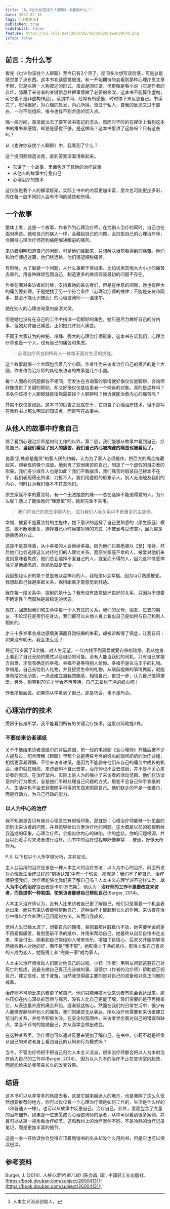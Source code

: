 ```yaml
---
title: '从《也许你该找个人聊聊》中看到什么？'
date: 2022-02-10
tags: [读书笔记]
published: true
hideInList: false
feature: https://s2.loli.net/2022/02/10/z6o2Sv1wsLVHCXd.png
isTop: false
---
```



## 前言：为什么写

看完《也许你该找个人聊聊》至今已有3个月了，期间多次想写读后感，可是总是感觉差了点东西。这本书初读感觉很浅，和一开始期待的会看到那种心理疗愈文章不同，它是以第一人称叙述的形式，虽说是回忆录，但更像是看小说（它是作者的自传，隐藏了来访者的关键信息并把事情做了必要的修改，这本书不能算作虚构，可它也不是非虚构作品）。读到中间，经常有所感悟，时时停下来反思自己。书读完了，觉得很好，对心理的启发，内心所得，皆过于私人，自我的反思又过于直白，一时不能组织，推书也找不到合适的切入点。

隔一段时间，渐渐就淡去了要写读书笔记的念头。然而时不时的在媒体上看到这本书的推书和感悟，却总是感觉不够，是这样吗？这本书里讲了这些吗？只有这些吗？

从《也许你该找个人聊聊》中，我看到了什么？

这个提问频频造访我，直到答案渐渐清晰起来。

<!--more-->

- 它讲了一个故事，里面包含了其他的治疗故事
- 从他人的故事中疗愈自己
- 心理治疗的技术

这仅仅是我个人的解读框架，实际上书中的内容更加丰富，层次也可能更加多彩，而在每一层不同的人会有不同的感悟和所得。

## 一个故事

整体上看，这是一个故事，作者作为心理治疗师，在为别人治疗的同时，自己也在面对痛苦。她和自己的病人一样，会藏起自己的问题，会抗拒自己的心理治疗师，会期待心理治疗师药到病除解决眼前的痛苦。

来访者明明知道自己的问题，可是他们藏起来，只想解决当前看得到的痛苦。他们和治疗师捉迷藏，他们绕远路，他们渴望摆脱痛苦。

有时候，为了躲避一个问题，人什么事都干得出来。比如说用其他大大小小的痛苦去替代，用各种麻烦包围自己，制造更多的麻烦假装最初的问题不存在。

作者在面对来访者的时候，支持着她的来访者们，但是在休息的间隙，她也有巨大的痛苦要处理，于是她找了另一个符合条件（心理治疗师的戒律：不能是亲友和同事，甚至不能认识彼此）的心理咨询师——温德尔。

她在别人的心理咨询室内崩溃大哭。

但是她也没有在自己的工作中扮演一切都好的角色，她只是尽力做好自己的分内事，但她允许自己痛苦。正如她允许别人痛苦。

不同于大家认为的神秘、冷静、强大的心理治疗师形象，这本书告诉我们，心理治疗师也是一个人，也有自己的痛苦和焦虑。

>心理治疗师也和所有人一样每天面对生活的挑战。

这个故事就像一个大圆包含着几个小圆。作者作为来访者治疗自己的痛苦的是个大圆，作者作为治疗师的其他来访者的故事是几个小圆。

每个人面临的问题都各不相同，但发生在咨询室的事情就好像仅仅是聊聊，咨询师好像提供了关键的帮助，却又好像仅仅是给患者一个倾诉的对象。真的是这样吗？书名你该找个人聊聊就是指你需要找个人聊聊吗？倾诉就能治愈内心的痛苦吗？

其实不仅仅是如此。这本书的厉害之处就在于，它包含了心理治疗技术，但不是写在教科书上那么明显的知识点，而是写在故事中。

## 从他人的故事中疗愈自己

除了看到心理治疗师是如何工作的以外，第二层，我们能够从故事中看到自己、疗愈自己。**当我们看见了别人的痛苦，我们自己内心被掩藏的痛苦也被看见了。**

说着“到处都是蠢货”的惹人厌的约翰，认为为了家人必须振作，把巨大的痛苦掩藏起来，却表现的像个混蛋。他剥离了软弱痛苦的自己，制造了一个虚假的自恋者的形象。我们多少成年人也是如此？我们不敢崩溃，我们痛苦时假装自己根本不在乎，我们表现得无所谓、刀枪不入，我们用虚假的形象示人。别人无法触及我们的内心，同时认为我们根本不在意他们。

原生家庭不幸的夏洛特，有一个无法摆脱的瘾——总在选择不能值得爱的人。为什么呢？遇上了能给她的“理想型”时，她却完全不来电。

> 我们将自己的原生家庭内化，成为我们人际关系中不断重复的主旋律。

幸福、被爱不是夏洛特的主旋律，她下意识的选择了自己更熟悉的（原生家庭）模式，她不断地重复，选择自己小时候被对待的方式（不被爱与受伤害），因为那是她熟悉的方式。

这是不是意味着，从小幸福的人会继续幸福，因为他们只熟悉被以【爱】相待，然后他们也会选择这么对待他们的人建立关系。而原生家庭不幸的人，被爱对他们来说则意味着焦虑，他们总会选择不爱自己的人，或爱而不得的人，因为这种情感体验才是他熟悉的，而熟悉就是安全。

我回想起认识的某个总是被众星捧月的人，我相信ta会幸福，因为ta只熟悉被爱。我想起自己躲避亲密关系，保持距离才能感觉到舒适。

我在每一段关系中，投射的是什么？我有没有故意破坏良好的关系，只因为不想要不确定性？而孤独是最稳定的状态。

现在，回想起我们和生命中每一个人有过的关系，我们的父母、朋友、过去的朋友，不论现在是否仍在身边，我们都可以从他人身上看出自己是如何与自己和别人相处的。

才三十多岁事业成功感情美满而且刚结婚的朱莉，却被诊断得了癌症，让我自问：如果没有明天，我会怎么活？

将近70岁离了3次婚、对人生无望，一年内找不到真爱就要自杀的瑞塔。我从她身上看到了自己无助的模式以及自助的可能。没有人能当我们的司机，只有自己掌握方向盘，才能有确定的幸福。幸福不是等待别人给你。幸福不是白马王子的礼物。幸福是，自己去给别人礼物，并且接受生命的礼物。从眼前能做的事情做起，就能渐渐摆脱无助感，一点点建立自我效能感，相信自己，更进一步，认为自己值得被爱。另外，别等到70岁才学会不再等待，自己去拿张干净的纸巾吧！

作者序里面说，如果你从中看到了自己，那是巧合，也不是巧合。

## 心理治疗的技术

受限于自身所学，我不能看到所有的关键治疗技术。这里仅简略提2处。

### 不要给来访者递纸

关于不能给来访者递纸巾的背后原因，前一段的电视剧《女心理师》开播后被不少人提及过，配合理解《聊聊》里那个总是用脏兮兮的纸巾的瑞塔奶奶的治疗过程，相信更容易理解。不给来访者递纸，是因为不能剥夺他们从自己的痛苦中成长的机会。纸巾就在眼前，来访者却不自己去拿，治疗师也不会去递纸，并不是不关心来访者的表现。在治疗室内，实际上是人为的缩小了来访者的活动范围，他们在访谈室内的行为模式，全是他们平时处理自己问题的方式。那些不会自己伸手拿纸的人，生活中也不会去获取随手可得的东西来照顾自己。他们缺乏的不是一张纸巾，而是行动力，为自己行动的能力。

### 以人为中心的治疗

我不知道是否只有我对心理医生有刻板印象，那就是：心理治疗师能够一针见血的识别出来访者的问题，并且能够给出方案治疗他的问题。这大概是以前的影视剧给我造成的印象。心理治疗师，会指出你内心的缺陷，你的症状，你的问题根源，并且以此着手对来访者进行治疗。而书中的治疗过程却好像非常......普通，好像无所作为。

P.S. 以下仅以个人所学做分析，并非定论。

主人公运用的治疗应该是一种人本主义的治疗方法：以人为中心的治疗。前面所说对心理医生治疗过程的“刻板认知”中有一个假设，那就是：我们不了解自己，治疗师更懂我们。治疗师能够比我们更了解自己吗？人本主义心理学派不这样认为，**以人为中心的治疗**提出者是卡尔·罗杰斯[^1]，他认为：**治疗师的工作不是要改变来访者，而是提供一种氛围，使来访者能够自己帮助自己**(Burger, 2014)。

人本主义治疗师认为，没有人比来访者自己更了解自己，他们只是需要一个机会表达出来。而只有来访者能够帮助自己，这种治疗才能起到长久的作用。来访者在治疗中得以学会处理自己问题的方法，从而自我成长。

觉得人生已经太迟了，想要自杀的瑞塔，紧抓着那片脏纸巾不放，她需要学会的是不再紧抓痛苦，看到面前干净的纸巾，并用来帮助自己。她最终从自艾自怜中走出来，学会付出，她看到自己能给别人带来快乐，增加了自信心，后来又开始能够坦然接收别人对她的好，而不是“我不配”。她配得上干净的纸巾，配得上和自己喜欢的人成为恋人，她配得上和“完美一家”成为家人。

人本主义治疗师推动人们面对他自己的过程。小莉（作者）用男友问题逃避自己对死亡的焦虑，逃避去做自己真正应该做的事。温德尔（作者的治疗师）帮助她正视自己，建立信任，放下戒备，当然我觉得最主要的是对自己的戒备和对真正问题的戒备。

治疗师不可能比来访者更了解自己，他们只能用技术让来访者有机会表达出来。那些压抑在内心深处的恐惧与痛苦，没有人比自己更能了解。我们需要的是不再掩盖它，从表达最外层的痛苦开始，逐渐抵达核心。然而在我们的日常生活中，很少有人能够安静倾听别人的痛苦，我们的痛苦无从表达。所以治疗师需要和来访者建立恰当的关系，并给予积极关注。在安全的氛围中，来访者学会面对自己的错误和缺点，学会不评判的接纳自己，并从而学会做出改变。

在这种关系里，治疗师也可以通过反思来更加了解自己。在书中，小莉不就是经常从自己的来访者身上看到自己的认知和行为模式吗？

当今，不管治疗师把不把自己归为人本主义流派，很多治疗师都会把以人为本的治疗纳入自己的工作中(Burger, 2014)。 因为以人为本的治疗不止在咨询室内起效，而是能给来访者带来长久的改变效果。

[^1]: 人本主义流派创始人。

## 结语

这本书可以从非常多的角度去看，这是它越来越迷人的地方，也是我隔了这么久依然想要推荐的地方。你可以仅仅看一个心理治疗师是如何工作的，生活是什么样的（和普通人一样）。也可以从故事中反思自己，治疗自己。此外，里面包含了大量的治疗细节，如果是一位志愿成为心理咨询师的读者，从中可以看到很多案例，并且可以从第一视角看治疗细节。这和教材上的治疗案例不同，不是冷静的治疗记录笔记，而是更加丰富的细节。

这是一本一开始读你会觉得它顶着畅销书的名头却没什么用的书，但是它也可以很深很深。

## 参考资料

Burger, J. (2014). _人格心理学(第八版)_ (陈会昌, 译). 中国轻工业出版社. [https://book.douban.com/subject/26004131/](https://book.douban.com/subject/26004131/)
